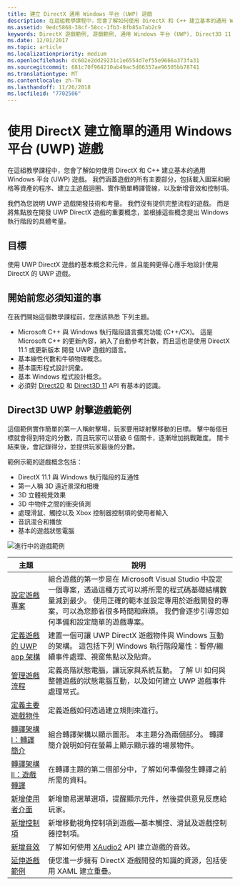 ```yaml
---
title: 建立 DirectX 通用 Windows 平台 (UWP) 遊戲
description: 在這組教學課程中，您會了解如何使用 DirectX 和 C++ 建立基本的通用 Windows 平台 (UWP) 遊戲。
ms.assetid: 9edc5868-38cf-58cc-1fb3-8fb85a7ab2c9
keywords: DirectX 遊戲範例, 遊戲範例, 通用 Windows 平台 (UWP), Direct3D 11 遊戲
ms.date: 12/01/2017
ms.topic: article
ms.localizationpriority: medium
ms.openlocfilehash: dc602e2dd29231c1e6554d7ef55e9666a373fa31
ms.sourcegitcommit: 681c70f964210ab49ac5d06357ae96505bb78741
ms.translationtype: MT
ms.contentlocale: zh-TW
ms.lasthandoff: 11/26/2018
ms.locfileid: "7702506"
---
```

# <a name="create-a-simple-universal-windows-platform-uwp-game-with-directx"></a>使用 DirectX 建立簡單的通用 Windows 平台 (UWP) 遊戲

在這組教學課程中，您會了解如何使用 DirectX 和 C++ 建立基本的通用 Windows 平台 (UWP) 遊戲。 我們涵蓋遊戲的所有主要部分，包括載入圖案和網格等資產的程序、建立主遊戲迴圈、實作簡單轉譯管線，以及新增音效和控制項。

我們為您說明 UWP 遊戲開發技術和考量。 我們沒有提供完整流程的遊戲。 而是將焦點放在開發 UWP DirectX 遊戲的重要概念，並根據這些概念提出 Windows 執行階段的具體考量。

## <a name="objective"></a>目標

使用 UWP DirectX 遊戲的基本概念和元件，並且能夠更得心應手地設計使用 DirectX 的 UWP 遊戲。

## <a name="what-you-need-to-know-before-starting"></a>開始前您必須知道的事


在我們開始這個教學課程前，您應該熟悉 下列主題。

-   Microsoft C++ 與 Windows 執行階段語言擴充功能 (C++/CX)。 這是 Microsoft C++ 的更新內容，納入了自動參考計數，而且這也是使用 DirectX 11.1 或更新版本 開發 UWP 遊戲的語言。
-   基本線性代數和牛頓物理概念。
-   基本圖形程式設計詞彙。
-   基本 Windows 程式設計概念。
-   必須對 [Direct2D](https://msdn.microsoft.com/library/windows/apps/dd370990.aspx) 和 [Direct3D 11](https://msdn.microsoft.com/library/windows/desktop/hh404569) API 有基本的認識。

##  <a name="direct3d-uwp-shooting-game-sample"></a>Direct3D UWP 射擊遊戲範例


這個範例實作簡單的第一人稱射擊場，玩家要用球射擊移動的目標。 擊中每個目標就會得到特定的分數，而且玩家可以晉級 6 個關卡，逐漸增加挑戰難度。 關卡結束後，會記錄得分，並提供玩家最後的分數。

範例示範的遊戲概念包括：

-   DirectX 11.1 與 Windows 執行階段的互通性
-   第一人稱 3D 遠近景深和相機
-   3D 立體視覺效果
-   3D 中物件之間的衝突偵測
-   處理滑鼠、觸控以及 Xbox 控制器控制項的使用者輸入
-   音訊混合和播放
-   基本的遊戲狀態電腦

![進行中的遊戲範例](images/simple-dx-game-overview.png)

| 主題 | 說明 |
|-------|-------------|
|[設定遊戲專案](tutorial--setting-up-the-games-infrastructure.md) | 組合遊戲的第一步是在 Microsoft Visual Studio 中設定一個專案，透過這種方式可以將所需的程式碼基礎結構數量減到最少。 使用正確的範本並設定專用於遊戲開發的專案，可以為您節省很多時間和麻煩。 我們會逐步引導您如何準備和設定簡單的遊戲專案。 |
| [定義遊戲的 UWP app 架構](tutorial--building-the-games-uwp-app-framework.md) | 建置一個可讓 UWP DirectX 遊戲物件與 Windows 互動的架構。 這包括下列 Windows 執行階段屬性：暫停/繼續事件處理、視窗焦點以及貼齊。  |
| [管理遊戲流程](tutorial-game-flow-management.md) | 定義高階狀態電腦，讓玩家與系統互動。 了解 UI 如何與整體遊戲的狀態電腦互動，以及如何建立 UWP 遊戲事件處理常式。 |
| [定義主要遊戲物件](tutorial--defining-the-main-game-loop.md) | 定義遊戲如何透過建立規則來進行。 |
| [轉譯架構 I：轉譯簡介](tutorial--assembling-the-rendering-pipeline.md) | 組合轉譯架構以顯示圖形。 本主題分為兩個部分。 轉譯簡介說明如何在螢幕上顯示顯示器的場景物件。 |
| [轉譯架構 II：遊戲轉譯](tutorial-game-rendering.md) | 在轉譯主題的第二個部分中，了解如何準備發生轉譯之前所需的資料。 |
| [新增使用者介面](tutorial--adding-a-user-interface.md) | 新增簡易選單選項，提醒顯示元件，然後提供意見反應給玩家。 |
| [新增控制項](tutorial--adding-controls.md) | 新增移動視角控制項到遊戲&mdash;基本觸控、滑鼠及遊戲控制器控制項。 |
| [新增音效](tutorial--adding-sound.md) | 了解如何使用 [XAudio2](https://msdn.microsoft.com/library/windows/desktop/ee415813) API 建立遊戲的音效。 |
| [延伸遊戲範例](tutorial-resources.md) | 使您進一步擁有 DirectX 遊戲開發的知識的資源，包括使用 XAML 建立重疊。 |